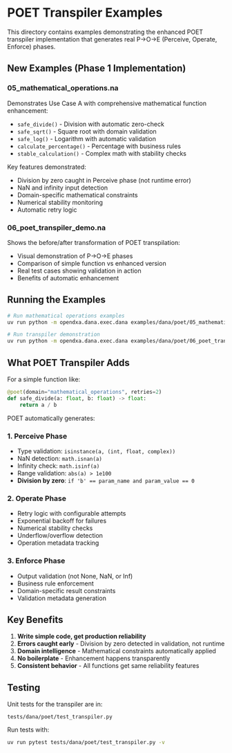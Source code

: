 # POET Transpiler Examples

This directory contains examples demonstrating the enhanced POET transpiler implementation that generates real P→O→E (Perceive, Operate, Enforce) phases.

## New Examples (Phase 1 Implementation)

### 05_mathematical_operations.na
Demonstrates Use Case A with comprehensive mathematical function enhancement:
- `safe_divide()` - Division with automatic zero-check
- `safe_sqrt()` - Square root with domain validation
- `safe_log()` - Logarithm with automatic validation
- `calculate_percentage()` - Percentage with business rules
- `stable_calculation()` - Complex math with stability checks

Key features demonstrated:
- Division by zero caught in Perceive phase (not runtime error)
- NaN and infinity input detection
- Domain-specific mathematical constraints
- Numerical stability monitoring
- Automatic retry logic

### 06_poet_transpiler_demo.na
Shows the before/after transformation of POET transpilation:
- Visual demonstration of P→O→E phases
- Comparison of simple function vs enhanced version
- Real test cases showing validation in action
- Benefits of automatic enhancement

## Running the Examples

```bash
# Run mathematical operations examples
uv run python -m opendxa.dana.exec.dana examples/dana/poet/05_mathematical_operations.na

# Run transpiler demonstration
uv run python -m opendxa.dana.exec.dana examples/dana/poet/06_poet_transpiler_demo.na
```

## What POET Transpiler Adds

For a simple function like:
```python
@poet(domain="mathematical_operations", retries=2)
def safe_divide(a: float, b: float) -> float:
    return a / b
```

POET automatically generates:

### 1. Perceive Phase
- Type validation: `isinstance(a, (int, float, complex))`
- NaN detection: `math.isnan(a)`
- Infinity check: `math.isinf(a)` 
- Range validation: `abs(a) > 1e100`
- **Division by zero**: `if 'b' == param_name and param_value == 0`

### 2. Operate Phase
- Retry logic with configurable attempts
- Exponential backoff for failures
- Numerical stability checks
- Underflow/overflow detection
- Operation metadata tracking

### 3. Enforce Phase
- Output validation (not None, NaN, or Inf)
- Business rule enforcement
- Domain-specific result constraints
- Validation metadata generation

## Key Benefits

1. **Write simple code, get production reliability**
2. **Errors caught early** - Division by zero detected in validation, not runtime
3. **Domain intelligence** - Mathematical constraints automatically applied
4. **No boilerplate** - Enhancement happens transparently
5. **Consistent behavior** - All functions get same reliability features

## Testing

Unit tests for the transpiler are in:
```
tests/dana/poet/test_transpiler.py
```

Run tests with:
```bash
uv run pytest tests/dana/poet/test_transpiler.py -v
```